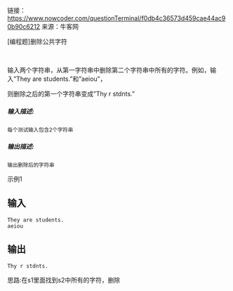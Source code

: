 链接：https://www.nowcoder.com/questionTerminal/f0db4c36573d459cae44ac90b90c6212
来源：牛客网



[编程题]删除公共字符                                                                                                

​                                   

  输入两个字符串，从第一字符串中删除第二个字符串中所有的字符。例如，输入”They are students.”和”aeiou”，

则删除之后的第一个字符串变成”Thy r stdnts.”                                        



##### **输入描述:**

```
每个测试输入包含2个字符串
```





##### **输出描述:**

```
输出删除后的字符串
```

示例1

## 输入

```
They are students. 
aeiou
```

## 输出

```
Thy r stdnts.
```



思路:在s1里面找到s2中所有的字符，删除

